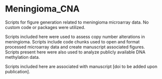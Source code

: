 # Meningioma_CNA
Scripts for figure generation related to meningioma microarray data. No custom code or packages were utilized.

Scripts included here were used to assess copy number alterations in meningioma. Scripts include code chunks used to open and format processed microarray data
and create manuscript associated figures. Scripts present here were also used to analyze publicly available DNA methylation data.

Scripts included here are associated with manuscript [doi to be added upon publication].
